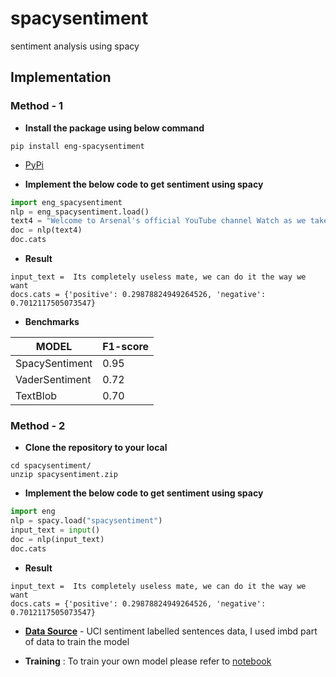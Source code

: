 # spacysentiment
sentiment analysis using spacy

## Implementation

### Method - 1


- __Install the package using below command__

```
pip install eng-spacysentiment
```
- [PyPi](https://pypi.org/project/eng-spacysentiment/)

- __Implement the below code to get sentiment using spacy__

```python
import eng_spacysentiment
nlp = eng_spacysentiment.load()
text4 = "Welcome to Arsenal's official YouTube channel Watch as we take you closer and show you the personality of the club."
doc = nlp(text4)
doc.cats
```

- __Result__
```
input_text =  Its completely useless mate, we can do it the way we want
docs.cats = {'positive': 0.29878824949264526, 'negative': 0.7012117505073547}
```

- __Benchmarks__

| MODEL          | F1-score                           |
| -----          | ---------------------------------- |
| SpacySentiment | 0.95 |
| VaderSentiment | 0.72 |
| TextBlob       | 0.70                              |

### Method - 2

- __Clone the repository to your local__

```
cd spacysentiment/
unzip spacysentiment.zip
```

- __Implement the below code to get sentiment using spacy__

```python
import eng
nlp = spacy.load("spacysentiment")
input_text = input()
doc = nlp(input_text)
doc.cats
```

- __Result__
```
input_text =  Its completely useless mate, we can do it the way we want
docs.cats = {'positive': 0.29878824949264526, 'negative': 0.7012117505073547}
```


- [__Data Source__](https://archive.ics.uci.edu/ml/datasets/Sentiment+Labelled+Sentences) - UCI sentiment labelled sentences data, I used imbd part of data to train the model

- __Training__ : To train your own model please refer to [notebook](spacy-sentiment.ipynb)
